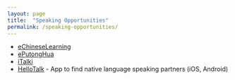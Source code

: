 ```yaml
---
layout: page
title:  "Speaking Opportunities"
permalink: /speaking-opportunities/
---
```

* [eChineseLearning](http://www.echineselearning.com/)
* [ePutongHua](http://www.e-putonghua.com/)
* [iTalki](https://www.italki.com/teachers/professional/chinese)
* [HelloTalk](https://www.hellotalk.com/) - App to find native language speaking partners (iOS, Android)
